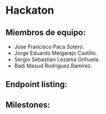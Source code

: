 # Hackaton

## Miembros de equipo:

- Jose Francisco Paca Sotero.
- Jorge Eduardo Melgarejo Castillo.
- Sergio Sebastian Lezama Orihuela.
- Badi Masud Rodriguez Ramirez.

## Endpoint listing:

## Milestones: